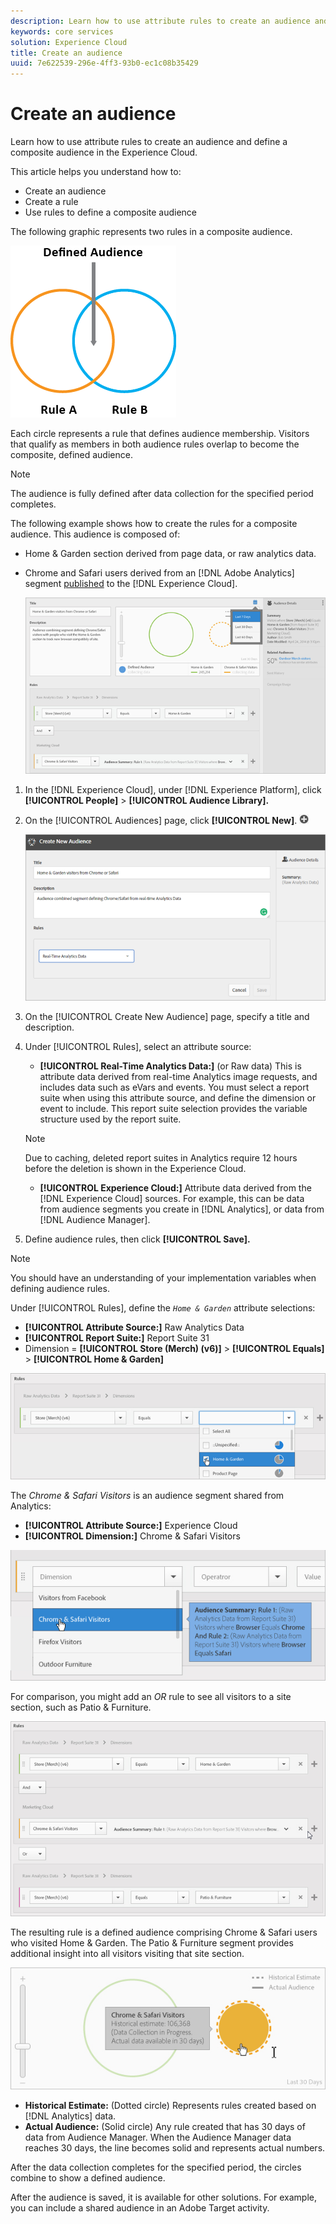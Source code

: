 ```yaml
---
description: Learn how to use attribute rules to create an audience and define a composite audience in Adobe Experience Cloud.
keywords: core services
solution: Experience Cloud
title: Create an audience 
uuid: 7e622539-296e-4ff3-93b0-ec1c08b35429
---
```


# Create an audience

Learn how to use attribute rules to create an audience and define a composite audience in the Experience Cloud.

This article helps you understand how to:

* Create an audience
* Create a rule
* Use rules to define a composite audience

The following graphic represents two rules in a composite audience.

![](assets/audience_sharing.png)

Each circle represents a rule that defines audience membership. Visitors that qualify as members in both audience rules overlap to become the composite, defined audience.

>[!NOTE]
>
>The audience is fully defined after data collection for the specified period completes.

The following example shows how to create the rules for a composite audience. This audience is composed of:

* Home & Garden section derived from page data, or raw analytics data.
* Chrome and Safari users derived from an [!DNL Adobe Analytics] segment [published](../audience-library/audience-library.md#task_32FEEFE0B32E4E388CD4D892D727282A) to the [!DNL Experience Cloud].

  ![](assets/audience_create.png) 

1. In the [!DNL Experience Cloud], under [!DNL Experience Platform], click **[!UICONTROL People]** > **[!UICONTROL Audience Library].**
1. On the [!UICONTROL Audiences] page, click **[!UICONTROL New]**. ![](assets/add_icon_small.png)

   ![Step Result](assets/audience_create_new.png)

1. On the [!UICONTROL Create New Audience] page, specify a title and description.
1. Under [!UICONTROL Rules], select an attribute source:

   * **[!UICONTROL Real-Time Analytics Data:]** (or Raw data) This is attribute data derived from real-time Analytics image requests, and includes data such as eVars and events. You must select a report suite when using this attribute source, and define the dimension or event to include. This report suite selection provides the variable structure used by the report suite.
   >[!NOTE]
   >
   >Due to caching, deleted report suites in Analytics require 12 hours before the deletion is shown in the Experience Cloud.

   * **[!UICONTROL Experience Cloud:]** Attribute data derived from the [!DNL Experience Cloud] sources. For example, this can be data from audience segments you create in [!DNL Analytics], or data from [!DNL Audience Manager].

1. Define audience rules, then click **[!UICONTROL Save].**

>[!NOTE]
>
>You should have an understanding of your implementation variables when defining audience rules.

Under [!UICONTROL Rules], define the *`Home & Garden`* attribute selections:

* **[!UICONTROL Attribute Source:]** Raw Analytics Data
* **[!UICONTROL Report Suite:]** Report Suite 31
* Dimension = **[!UICONTROL Store (Merch) (v6)]** > **[!UICONTROL Equals]** > **[!UICONTROL Home & Garden]**

![](assets/home_garden.png)

The *Chrome & Safari Visitors* is an audience segment shared from Analytics:

* **[!UICONTROL Attribute Source:]** Experience Cloud
* **[!UICONTROL Dimension:]** Chrome & Safari Visitors

![](assets/chrome_safari.png)

For comparison, you might add an *OR* rule to see all visitors to a site section, such as Patio & Furniture.

![](assets/audiences_rule_patio.png)

The resulting rule is a defined audience comprising Chrome & Safari users who visited Home & Garden. The Patio & Furniture segment provides additional insight into all visitors visiting that site section.

![](assets/defined_audience.png)

* **Historical Estimate:** (Dotted circle) Represents rules created based on [!DNL Analytics] data.
* **Actual Audience:** (Solid circle) Any rule created that has 30 days of data from Audience Manager. When the Audience Manager data reaches 30 days, the line becomes solid and represents actual numbers.

After the data collection completes for the specified period, the circles combine to show a defined audience.

After the audience is saved, it is available for other solutions. For example, you can include a shared audience in an Adobe Target activity.
